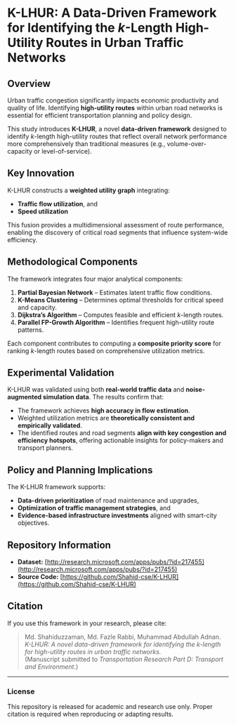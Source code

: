 # K-LHUR: A Data-Driven Framework for Identifying the *k*-Length High-Utility Routes in Urban Traffic Networks

## Overview
Urban traffic congestion significantly impacts economic productivity and quality of life. Identifying **high-utility routes** within urban road networks is essential for efficient transportation planning and policy design.  

This study introduces **K-LHUR**, a novel **data-driven framework** designed to identify *k*-length high-utility routes that reflect overall network performance more comprehensively than traditional measures (e.g., volume-over-capacity or level-of-service).

## Key Innovation
K-LHUR constructs a **weighted utility graph** integrating:
- **Traffic flow utilization**, and  
- **Speed utilization**  

This fusion provides a multidimensional assessment of route performance, enabling the discovery of critical road segments that influence system-wide efficiency.

## Methodological Components
The framework integrates four major analytical components:

1. **Partial Bayesian Network** – Estimates latent traffic flow conditions.  
2. **K-Means Clustering** – Determines optimal thresholds for critical speed and capacity.  
3. **Dijkstra’s Algorithm** – Computes feasible and efficient *k*-length routes.  
4. **Parallel FP-Growth Algorithm** – Identifies frequent high-utility route patterns.

Each component contributes to computing a **composite priority score** for ranking *k*-length routes based on comprehensive utilization metrics.

## Experimental Validation
K-LHUR was validated using both **real-world traffic data** and **noise-augmented simulation data**. The results confirm that:
- The framework achieves **high accuracy in flow estimation**.  
- Weighted utilization metrics are **theoretically consistent and empirically validated**.  
- The identified routes and road segments **align with key congestion and efficiency hotspots**, offering actionable insights for policy-makers and transport planners.

## Policy and Planning Implications
The K-LHUR framework supports:
- **Data-driven prioritization** of road maintenance and upgrades,  
- **Optimization of traffic management strategies**, and  
- **Evidence-based infrastructure investments** aligned with smart-city objectives.

## Repository Information
- **Dataset:** [http://research.microsoft.com/apps/pubs/?id=217455](http://research.microsoft.com/apps/pubs/?id=217455)  
- **Source Code:** [https://github.com/Shahid-cse/K-LHUR](https://github.com/Shahid-cse/K-LHUR)

## Citation
If you use this framework in your research, please cite:

> Md. Shahiduzzaman, Md. Fazle Rabbi, Muhammad Abdullah Adnan.  
> *K-LHUR: A novel data-driven framework for identifying the k-length for high-utility routes in urban traffic networks.*  
> (Manuscript submitted to *Transportation Research Part D: Transport and Environment*.)

---

### License
This repository is released for academic and research use only. Proper citation is required when reproducing or adapting results.

